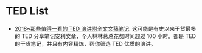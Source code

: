 # TED List

- [2018~那些值得一看的 TED 演讲附全文文稿笔记](https://charlesliuyx.github.io/2018/06/20/%E9%82%A3%E4%BA%9B%E5%80%BC%E5%BE%97%E4%B8%80%E7%9C%8B%E7%9A%84TED%E6%BC%94%E8%AE%B2%E9%99%84%E5%85%A8%E6%96%87%E6%96%87%E7%A8%BF%E7%AC%94%E8%AE%B0/): 这可能是有史以来干货最多的 TED 分享笔记安利文章，个人林林总总花费时间超过 100 小时。都是 TED 的干货笔记，并且有内容精炼，帮你筛选 TED 优质的演讲。

